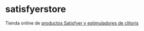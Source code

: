# satisfyerstore
Tienda online de <a href="https://satisfyer.store">productos Satisfyer y estimuladores de clítoris</a>
